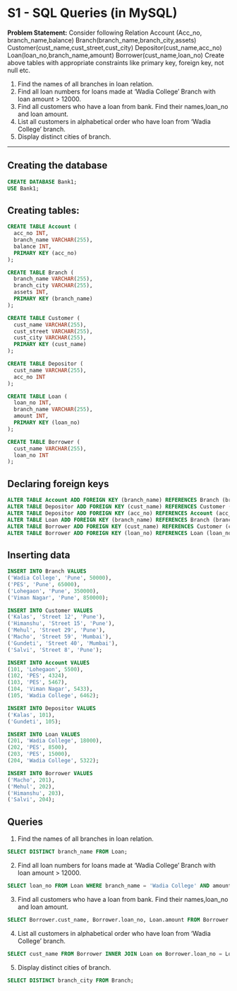 # S1 - SQL Queries (in MySQL)

**Problem Statement:**
Consider following Relation
Account (Acc_no, branch_name,balance)
Branch(branch_name,branch_city,assets)
Customer(cust_name,cust_street,cust_city)
Depositor(cust_name,acc_no)
Loan(loan_no,branch_name,amount)
Borrower(cust_name,loan_no)
Create above tables with appropriate constraints like primary key,
foreign key, not null etc.
1. Find the names of all branches in loan relation.
2. Find all loan numbers for loans made at ‘Wadia College’ Branch
with loan amount > 12000.
3. Find all customers who have a loan from bank. Find their
names,loan_no and loan amount.
4. List all customers in alphabetical order who have loan from
‘Wadia College’ branch.
5. Display distinct cities of branch.

---

## Creating the database
```sql
CREATE DATABASE Bank1;
USE Bank1;

```

## Creating tables:

```sql
CREATE TABLE Account (
  acc_no INT,
  branch_name VARCHAR(255),
  balance INT,
  PRIMARY KEY (acc_no)
);

CREATE TABLE Branch (
  branch_name VARCHAR(255),
  branch_city VARCHAR(255),
  assets INT,
  PRIMARY KEY (branch_name)
);

CREATE TABLE Customer (
  cust_name VARCHAR(255),
  cust_street VARCHAR(255),
  cust_city VARCHAR(255),
  PRIMARY KEY (cust_name)
);

CREATE TABLE Depositor (
  cust_name VARCHAR(255),
  acc_no INT
);

CREATE TABLE Loan (
  loan_no INT,
  branch_name VARCHAR(255),
  amount INT,
  PRIMARY KEY (loan_no)
);

CREATE TABLE Borrower (
  cust_name VARCHAR(255),
  loan_no INT
);

```

## Declaring foreign keys

```sql
ALTER TABLE Account ADD FOREIGN KEY (branch_name) REFERENCES Branch (branch_name);
ALTER TABLE Depositor ADD FOREIGN KEY (cust_name) REFERENCES Customer (cust_name);
ALTER TABLE Depositor ADD FOREIGN KEY (acc_no) REFERENCES Account (acc_no);
ALTER TABLE Loan ADD FOREIGN KEY (branch_name) REFERENCES Branch (branch_name);
ALTER TABLE Borrower ADD FOREIGN KEY (cust_name) REFERENCES Customer (cust_name);
ALTER TABLE Borrower ADD FOREIGN KEY (loan_no) REFERENCES Loan (loan_no);

```

## Inserting data

```sql
INSERT INTO Branch VALUES
('Wadia College', 'Pune', 50000),
('PES', 'Pune', 65000),
('Lohegaon', 'Pune', 350000),
('Viman Nagar', 'Pune', 850000);

INSERT INTO Customer VALUES
('Kalas', 'Street 12', 'Pune'),
('Himanshu', 'Street 15', 'Pune'),
('Mehul', 'Street 29', 'Pune'),
('Macho', 'Street 59', 'Mumbai'),
('Gundeti', 'Street 40', 'Mumbai'),
('Salvi', 'Street 8', 'Pune');

INSERT INTO Account VALUES
(101, 'Lohegaon', 5500),
(102, 'PES', 4324),
(103, 'PES', 5467),
(104, 'Viman Nagar', 5433),
(105, 'Wadia College', 6462);

INSERT INTO Depositor VALUES
('Kalas', 101),
('Gundeti', 105);

INSERT INTO Loan VALUES
(201, 'Wadia College', 18000),
(202, 'PES', 8500),
(203, 'PES', 15000),
(204, 'Wadia College', 5322);

INSERT INTO Borrower VALUES
('Macho', 201),
('Mehul', 202),
('Himanshu', 203),
('Salvi', 204);

```

## Queries

1. Find the names of all branches in loan relation.
```sql
SELECT DISTINCT branch_name FROM Loan;

```

2. Find all loan numbers for loans made at ‘Wadia College’ Branch with loan amount > 12000.
```sql
SELECT loan_no FROM Loan WHERE branch_name = 'Wadia College' AND amount > 12000;

```

3. Find all customers who have a loan from bank. Find their names,loan_no and loan amount.
```sql
SELECT Borrower.cust_name, Borrower.loan_no, Loan.amount FROM Borrower INNER JOIN Loan ON Borrower.loan_no = Loan.loan_no;

```

4. List all customers in alphabetical order who have loan from ‘Wadia College’ branch.
```sql
SELECT cust_name FROM Borrower INNER JOIN Loan on Borrower.loan_no = Loan.loan_no WHERE Loan.branch_name = 'Wadia College' ORDER BY cust_name;

```

5. Display distinct cities of branch.
```sql
SELECT DISTINCT branch_city FROM Branch;

```
